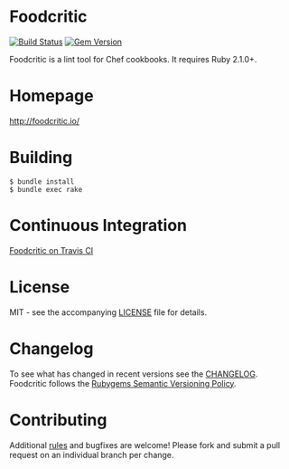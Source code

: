 # Foodcritic

[![Build Status](https://travis-ci.org/acrmp/foodcritic.svg?branch=master)](https://travis-ci.org/acrmp/foodcritic) [![Gem Version](https://badge.fury.io/rb/foodcritic.svg)](http://badge.fury.io/rb/foodcritic)

Foodcritic is a lint tool for Chef cookbooks. It requires Ruby 2.1.0+.

# Homepage

<http://foodcritic.io/>

# Building

```
$ bundle install
$ bundle exec rake
```

# Continuous Integration

[Foodcritic on Travis CI](http://travis-ci.org/acrmp/foodcritic)

# License

MIT - see the accompanying [LICENSE](https://github.com/acrmp/foodcritic/blob/master/LICENSE) file for details.

# Changelog
To see what has changed in recent versions see the [CHANGELOG](https://github.com/acrmp/foodcritic/blob/master/CHANGELOG.md).
Foodcritic follows the [Rubygems Semantic Versioning Policy](http://guides.rubygems.org/patterns/#semantic-versioning).

# Contributing
Additional [rules](http://acrmp.github.com/foodcritic/#writing-a-new-rule) and bugfixes are welcome! Please fork and
submit a pull request on an individual branch per change.

